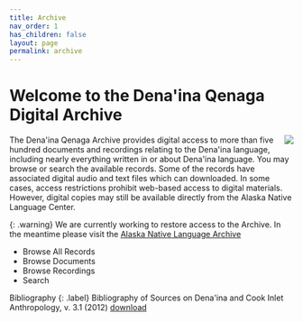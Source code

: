 ```yaml
---
title: Archive
nav_order: 1
has_children: false
layout: page
permalink: archive
---
```




# Welcome to the Dena'ina Qenaga Digital Archive


<img src="{{site.baseurl}}/images/anlc.jpg" align="right">
The Dena'ina Qenaga Archive provides digital access to more than five hundred documents and recordings relating to the Dena'ina language, including nearly everything written in or about Dena'ina language. You may browse or search the available records.  Some of the records have associated digital audio and text files which can downloaded.
In some cases, access restrictions prohibit web-based access to digital materials. However, digital copies may still be available directly from the Alaska Native Language Center.

{: .warning}
We are currently working to restore access to the Archive. In the meantime please visit the [Alaska Native Language Archive](http://www.uaf.edu/anla)

- Browse All Records
- Browse Documents
- Browse Recordings
- Search


Bibliography
{: .label}
Bibliography of Sources on Dena'ina and Cook Inlet Anthropology, v. 3.1 (2012) [download](denaina-bibliography-version-3-1-g.pdf)



